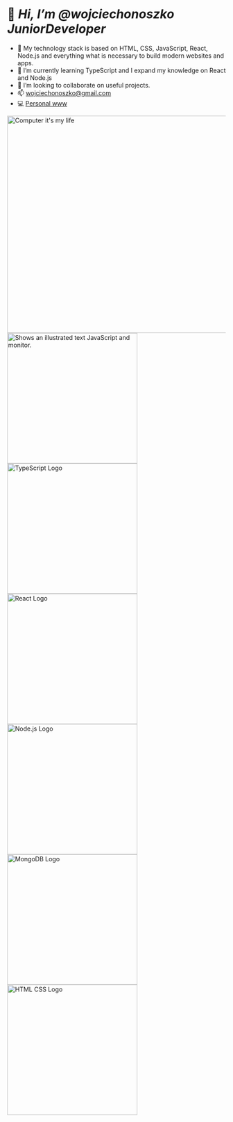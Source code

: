 

# 👋 ***Hi, I’m @wojciechonoszko JuniorDeveloper***
- 👀 My technology stack is based on HTML, CSS, JavaScript, React, Node.js and everything what is necessary to build modern websites and apps.
- 🌱 I’m currently learning TypeScript and I expand my knowledge on React and Node.js
- 💞️ I’m looking to collaborate on useful projects.
- 📫 wojciechonoszko@gmail.com 
- :computer: <a href="https://wojciechonoszko.github.io/onsoft-by-wojciech-onoszko">Personal www</a>

<picture>
   <img alt="Computer it's my life" src="https://ih1.redbubble.net/image.673735629.1922/flat,750x1000,075,f.u4.jpg" width="600" height="500">
</picture>
<picture>
   <img alt="Shows an illustrated text JavaScript and monitor." src="https://1.bp.blogspot.com/-pdqcVeIQp64/XDX7TzdRdcI/AAAAAAAAM8E/ZmGuB6caZqIGmEflGHcj3zgXJJrmqRLdgCLcBGAs/w1200-h630-p-k-no-nu/Free%2BCourses%2Bto%2Blearn%2BJavaScript.jpg" width="300">
</picture>
<picture>
   <img alt="TypeScript Logo" src="https://cdn.thenewstack.io/media/2022/01/10b88c68-typescript-logo.png" width="300">
</picture>
<picture>
   <img alt="React Logo" src="https://repository-images.githubusercontent.com/37153337/9d0a6780-394a-11eb-9fd1-6296a684b124" width="300">
</picture>
<picture>
   <img alt="Node.js Logo" src="https://images.ctfassets.net/aq13lwl6616q/7cS8gBoWulxkWNWEm0FspJ/c7eb42dd82e27279307f8b9fc9b136fa/nodejs_cover_photo_smaller_size.png" width="300">
</picture>
<picture>
   <img alt="MongoDB Logo" src="https://webimages.mongodb.com/_com_assets/cms/kuzt9r42or1fxvlq2-Meta_Generic.png" width="300">
</picture>
<picture>
   <img alt="HTML CSS Logo" src="https://miro.medium.com/max/675/1*dqLV7KjUtg57JPBCilqxSQ.jpeg" width="300">
</picture>
<!---
wojciechonoszko/wojciechonoszko is a ✨ special ✨ repository because its `README.md` (this file) appears on your GitHub profile.
You can click the Preview link to take a look at your changes.
--->

